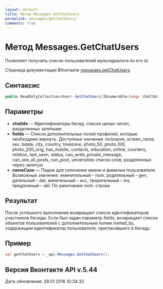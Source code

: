 ```yaml
---
layout: default
title: Метод Messages.GetChatUsers
permalink: messages/getChatUsers/
comments: true
---
```

# Метод Messages.GetChatUsers
Позволяет получить список пользователей мультидиалога по его id.

Страница документации ВКонтакте [messages.getChatUsers](https://vk.com/dev/messages.getChatUsers).

## Синтаксис
``` csharp
public ReadOnlyCollection<User> GetChatUsers(IEnumerable<long> chatIds, UsersFields fields, NameCase nameCase)
```

## Параметры
+ **chatIds** — Идентификаторы бесед. список целых чисел, разделенных запятыми
+ **fields** — Список дополнительных полей профилей, которые необходимо вернуть. 
Доступные значения: nickname, screen_name, sex, bdate, city, country, timezone, photo_50, photo_100, photo_200_orig, has_mobile, contacts, education, online, counters, relation, last_seen, status, can_write_private_message, can_see_all_posts, can_post, universities список слов, разделенных через запятую
+ **nameCase** — Падеж для склонения имени и фамилии пользователя. Возможные значения: именительный – nom, родительный – gen, дательный – dat, винительный – acc, творительный – ins, предложный – abl. По умолчанию nom. строка

## Результат
После успешного выполнения возвращает список идентификаторов участников беседы. 
Если был задан параметр fields, возвращает список объектов пользователей с дополнительным полем invited_by, содержащим идентификатор пользователя, пригласившего в беседу.

## Пример
``` csharp
var getChatUsers = _api.Messages.GetChatUsers();
```

## Версия Вконтакте API v.5.44
Дата обновления: 28.01.2016 10:34:32
